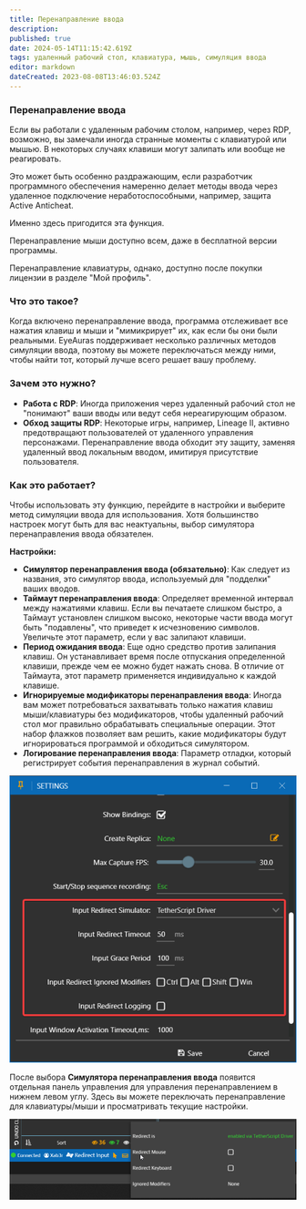 ```yaml
---
title: Перенаправление ввода
description: 
published: true
date: 2024-05-14T11:15:42.619Z
tags: удаленный рабочий стол, клавиатура, мышь, симуляция ввода
editor: markdown
dateCreated: 2023-08-08T13:46:03.524Z
---
```

### **Перенаправление ввода**

Если вы работали с удаленным рабочим столом, например, через RDP, возможно, вы замечали иногда странные моменты с клавиатурой или мышью. В некоторых случаях клавиши могут залипать или вообще не реагировать.

Это может быть особенно раздражающим, если разработчик программного обеспечения намеренно делает методы ввода через удаленное подключение неработоспособными, например, защита Active Anticheat.

Именно здесь пригодится эта функция.

Перенаправление мыши доступно всем, даже в бесплатной версии программы.

Перенаправление клавиатуры, однако, доступно после покупки лицензии в разделе "Мой профиль".

### **Что это такое?**

Когда включено перенаправление ввода, программа отслеживает все нажатия клавиш и мыши и "мимикрирует" их, как если бы они были реальными. EyeAuras поддерживает несколько различных методов симуляции ввода, поэтому вы можете переключаться между ними, чтобы найти тот, который лучше всего решает вашу проблему.

### **Зачем это нужно?**

-   **Работа с RDP**: Иногда приложения через удаленный рабочий стол не "понимают" ваши вводы или ведут себя нереагирующим образом.
-   **Обход защиты RDP**: Некоторые игры, например, Lineage II, активно предотвращают пользователей от удаленного управления персонажами. Перенаправление ввода обходит эту защиту, заменяя удаленный ввод локальным вводом, имитируя присутствие пользователя.

### **Как это работает?**

Чтобы использовать эту функцию, перейдите в настройки и выберите метод симуляции ввода для использования. Хотя большинство настроек могут быть для вас неактуальны, выбор симулятора перенаправления ввода обязателен.

**Настройки:**

-   **Симулятор перенаправления ввода (обязательно)**: Как следует из названия, это симулятор ввода, используемый для "подделки" ваших вводов.
-   **Таймаут перенаправления ввода**: Определяет временной интервал между нажатиями клавиш. Если вы печатаете слишком быстро, а Таймаут установлен слишком высоко, некоторые части ввода могут быть "подавлены", что приведет к исчезновению символов. Увеличьте этот параметр, если у вас залипают клавиши.
-   **Период ожидания ввода**: Еще одно средство против залипания клавиш. Он устанавливает время после отпускания определенной клавиши, прежде чем ее можно будет нажать снова. В отличие от Таймаута, этот параметр применяется индивидуально к каждой клавише.
-   **Игнорируемые модификаторы перенаправления ввода**: Иногда вам может потребоваться захватывать только нажатия клавиш мыши/клавиатуры без модификаторов, чтобы удаленный рабочий стол мог правильно обрабатывать специальные операции. Этот набор флажков позволяет вам решить, какие модификаторы будут игнорироваться программой и обходиться симулятором.
-   **Логирование перенаправления ввода**: Параметр отладки, который регистрирует события перенаправления в журнал событий.

![](/solo46c[1].png)

После выбора **Симулятора перенаправления ввода** появится отдельная панель управления для управления перенаправлением в нижнем левом углу. Здесь вы можете переключать перенаправление для клавиатуры/мыши и просматривать текущие настройки.

![](/rnpea15[1].png)